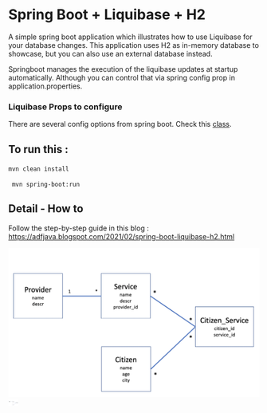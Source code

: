 # Spring Boot + Liquibase + H2

A simple spring boot application which illustrates how to use Liquibase for your database changes. 
This application uses H2 as in-memory database to showcase, but you can also use an external database instead.

Springboot manages the execution of the liquibase updates at startup automatically. Although you can control that via spring config prop in application.properties.

### Liquibase Props to configure

There are several config options from spring boot. Check this [class](https://github.com/spring-projects/spring-boot/blob/v2.4.2/spring-boot-project/spring-boot-autoconfigure/src/main/java/org/springframework/boot/autoconfigure/liquibase/LiquibaseProperties.java).

## To run this :
`` mvn clean install ``

`` mvn spring-boot:run``

## Detail - How to

Follow the step-by-step guide in this blog : https://adfjava.blogspot.com/2021/02/spring-boot-liquibase-h2.html


![Alt text](src/main/resources/images/db-design.png "Title")
<img src="/src/main/resources/images/db-design.png" width="20" />
